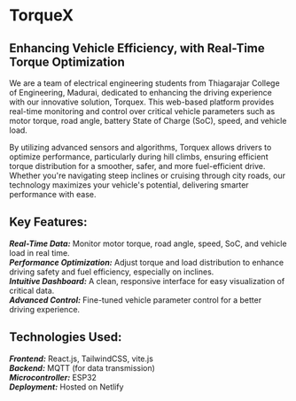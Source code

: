 <h1>TorqueX</h1>
<h2>Enhancing Vehicle Efficiency, with Real-Time Torque Optimization</h2>

We are a team of electrical engineering students from Thiagarajar College of Engineering, Madurai, dedicated to enhancing the driving experience with our innovative solution, Torquex. This web-based platform provides real-time monitoring and control over critical vehicle parameters such as motor torque, road angle, battery State of Charge (SoC), speed, and vehicle load. <br />

By utilizing advanced sensors and algorithms, Torquex allows drivers to optimize performance, particularly during hill climbs, ensuring efficient torque distribution for a smoother, safer, and more fuel-efficient drive. Whether you're navigating steep inclines or cruising through city roads, our technology maximizes your vehicle's potential, delivering smarter performance with ease. <br />

<h2>Key Features:</h2>

_**Real-Time Data:**_ Monitor motor torque, road angle, speed, SoC, and vehicle load in real time. <br />
_**Performance Optimization:**_ Adjust torque and load distribution to enhance driving safety and fuel efficiency, especially on inclines. <br />
_**Intuitive Dashboard:**_ A clean, responsive interface for easy visualization of critical data. <br />
_**Advanced Control:**_ Fine-tuned vehicle parameter control for a better driving experience. <br />

<h2>Technologies Used:</h2>

_**Frontend:**_ React.js, TailwindCSS, vite.js <br />
**_Backend:_**  MQTT (for data transmission) <br />
_**Microcontroller:**_ ESP32 <br />
_**Deployment:**_ Hosted on Netlify <br />
